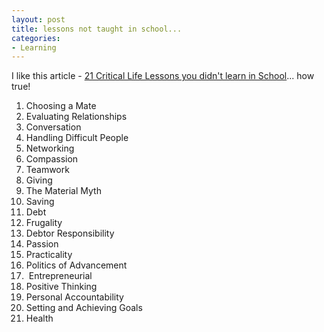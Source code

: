 ```yaml
---
layout: post
title: lessons not taught in school...
categories:
- Learning
---
```



I like this article - [21 Critical Life Lessons you didn't learn in School](http://johnplaceonline.com/achieve-balance/21-critical-life-lessons-you-didnt-learn-in-school/)... how true!

1. Choosing a Mate
2. Evaluating Relationships
3. Conversation
4. Handling Difficult People
5. Networking
6. Compassion
7. Teamwork
8. Giving
9. The Material Myth
10. Saving
11. Debt
12. Frugality
13. Debtor Responsibility
14. Passion
15. Practicality
16. Politics of Advancement
17.  Entrepreneurial
18. Positive Thinking
19. Personal Accountability
20. Setting and Achieving Goals
21. Health

